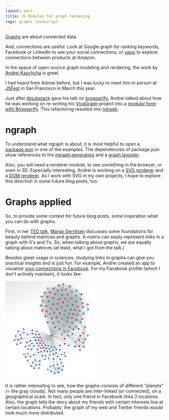 ```yaml
---
layout: post
title: JS Modules for graph rendering
tags: graphs javascript
---
```

[Graphs](http://en.wikipedia.org/wiki/Graph_(mathematics)) are about connected data.

And, connections are useful: Look at Google graph for ranking keywords, Facebook or LinkedIn to see your social connections, or [yasiv](http://www.yasiv.com/) to explore connections between products at Amazon.

In the space of open-source graph modeling and rendering, the work by [Andrei Kaschcha](https://github.com/anvaka) is great.

I had heard from Adnrei before, but I was lucky to meet him in person at [JSFest](http://lanyrd.com/2014/jsfest/) in San Francisco in March this year.

Just after [@substack](https://github.com/substack) gave his talk on [browserify](https://vimeo.com/62988591), Andrei talked about how he was working on re-writing his [VivaGraph](https://github.com/anvaka/VivaGraphJS) project into a [modular form with Browserify](https://www.youtube.com/watch?v=Kp377p-NSFc).  This refactoring resulted into [ngraph](https://github.com/anvaka/ngraph).

# ngraph

To understand what ngraph is about, it is most helpful to open a [package.json](https://github.com/anvaka/ngraph/blob/master/examples/pixi.js/01%20-%20Basic/package.json) in one of the examples. The dependencies of package.json show references to the [ngraph.generators](https://github.com/anvaka/ngraph.generators) and a [graph layouter](https://github.com/anvaka/ngraph.forcelayout).

Also, you will need a renderer module, to see something in the browser, or even in 3D. Especially interesting, Andrei is working on a [SVG renderer](https://github.com/anvaka/ngraph.vivasvg) and a [DOM renderer](git@github.com:anvaka/vivasvg.git). As I work with SVG in my own projects, I hope to explore this direction in some future blog posts, too.

# Graphs applied

So, to provide some context for future blog posts, some inspiration what you can do with graphs.

First, in her [TED talk](https://www.youtube.com/watch?v=8CX-Q0gtSp8&t=10m10s), [Margo Gerritsen](https://earth.stanford.edu/margot-gerritsen) discusses some foundations for beauty behind matrices and graphs. A matrix can easily represent links in a graph with 0's and 1's. So, when talking about graphs, we are equally talking about matrices (at least, what I got from the talk.)

Besides great usage in sciences, studying links in graphs can give you practical insights and is just fun. For example, Andrei created an app to visualize [your connections in Facebook](http://www.yasiv.com/facebook). For my Facebook profile (which I don't actively maintain), it looks like:

<img src="/static/images/facebook_graph.png" />

It is rather interesting to see, how the graphs consists of different "planets" (= the gray clouds). Not many people are inter-linked (or connected), on a geographical scale. In fact, only one friend in Facebook links 2 locations. Also, the graph tells the story about my friends with certain interests live at certain locations. Probably, the graph of my web and Twitter friends would look much more distributed.

